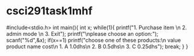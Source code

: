 # csci291task1mhf 
#include<stdio.h>
int main(){
int x;
while(1){
printf("1. Purchase item  \n 2. admin mode \n 3. Exit");
printf("\nplease choose an option:");
scanf("%d",&x);
if(x==1)
printf("choose one of these products:\n value  product name  cost\n 1.  A  1.0dhs\n 2.  B  0.5dhs\n 3.  C  0.25dhs");
break;
}
}


